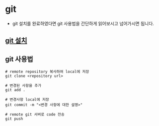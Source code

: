 # git

- git 설치를 완료하였다면 git 사용법을 간단하게 읽어보시고 넘어가시면 됩니다.

## [git 설치](https://git-scm.com/book/ko/v2/%EC%8B%9C%EC%9E%91%ED%95%98%EA%B8%B0-Git-%EC%84%A4%EC%B9%98)

## git 사용법

```
# remote repository 복사하여 local에 저장
git clone <repository url>

# 변경된 사항을 추가
git add .

# 변경사항 local에 저장
git commit -m "<변경 사항에 대한 설명>"

# remote git 서버로 code 전송
git push
```

